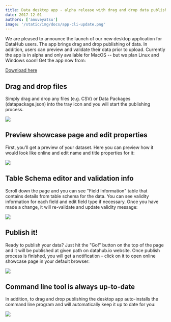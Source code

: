 ```yaml
---
title: Data desktop app - alpha release with drag and drop data publishing support
date: 2017-12-01
authors: ['anuveyatsu']
image: '/static/img/docs/app-cli-update.png'
---
```


We are pleased to announce the launch of our new desktop application for DataHub users. The app brings drag and drop publishing of data. In addition, users can preview and validate their data prior to upload. Currently the app is in alpha and only available for MacOS -- but we plan Linux and Windows soon! Get the app now from:

[Download here](https://github.com/datopian/data-desktop)

## Drag and drop files

Simply drag and drop any files (e.g. CSV) or Data Packages (datapackage.json) into the tray icon and you will start the publishing process.

![](drag-n-drop.gif)

## Preview showcase page and edit properties

First, you'll get a preview of your dataset. Here you can preview how it would look like online and edit name and title properties for it:

![](app-showcase.png)

## Table Schema editor and validation info

Scroll down the page and you can see "Field Information" table that contains details from table schema for the data. You can see validity information for each field and edit field type if necessary. Once you have made a change, it will re-validate and update validity message:

![](app-field-info.png)

## Publish it!

Ready to publish your data? Just hit the "Go!" button on the top of the page and it will be published at given path on datahub.io website. Once publish process is finished, you will get a notification - click on it to open online showcase page in your default browser:

![](app-publish.png)

## Command line tool is always up-to-date

In addition, to drag and drop publishing the desktop app auto-installs the command line program and will automatically keep it up to date for you:

![](app-cli-update.png)
